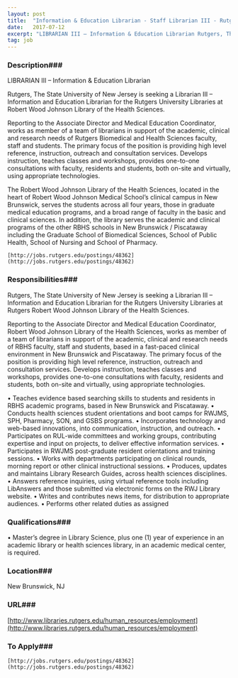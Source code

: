 ```yaml
---
layout: post
title:  "Information & Education Librarian - Staff Librarian III - Rutgers University Libraries"
date:   2017-07-12
excerpt: "LIBRARIAN III – Information & Education Librarian Rutgers, The State University of New Jersey is seeking a Librarian III – Information and Education Librarian for the Rutgers University Libraries at Robert Wood Johnson Library of the Health Sciences. Reporting to the Associate Director and Medical Education Coordinator, works as member..."
tag: job
---
```


### Description###

LIBRARIAN III – Information & Education Librarian


Rutgers, The State University of New Jersey is seeking a Librarian III – Information and Education Librarian for the Rutgers University Libraries at Robert Wood Johnson Library of the Health Sciences.
 
Reporting to the Associate Director and Medical Education Coordinator, works as member of a team of librarians in support of the academic, clinical and research needs of Rutgers Biomedical and Health Sciences faculty, staff and students. The primary focus of the position is providing high level reference, instruction, outreach and consultation services. Develops instruction, teaches classes and workshops, provides one-to-one consultations with faculty, residents and students, both on-site and virtually, using appropriate technologies.
 
The Robert Wood Johnson Library of the Health Sciences, located in the heart of Robert Wood Johnson Medical School’s clinical campus in New Brunswick, serves the students across all four years, those in graduate medical education programs, and a broad range of faculty in the basic and clinical sciences. In addition, the library serves the academic and clinical programs of the other RBHS schools in New Brunswick / Piscataway including the Graduate School of Biomedical Sciences, School of Public Health, School of Nursing and School of Pharmacy.

	[http://jobs.rutgers.edu/postings/48362](http://jobs.rutgers.edu/postings/48362)




### Responsibilities###

Rutgers, The State University of New Jersey is seeking a Librarian III – Information and Education Librarian for the Rutgers University Libraries at Rutgers Robert Wood Johnson Library of the Health Sciences.

Reporting to the Associate Director and Medical Education Coordinator, Robert Wood Johnson Library of the Health Sciences, works as member of a team of librarians in support of the academic, clinical and research needs of RBHS faculty, staff and students, based in a fast-paced clinical environment in New Brunswick and Piscataway. The primary focus of the position is providing high level reference, instruction, outreach and consultation services. Develops instruction, teaches classes and workshops, provides one-to-one consultations with faculty, residents and students, both on-site and virtually, using appropriate technologies.

• Teaches evidence based searching skills to students and residents in RBHS academic programs, based in New Brunswick and Piscataway.
• Conducts health sciences student orientations and boot camps for RWJMS, SPH, Pharmacy, SON, and GSBS programs.
• Incorporates technology and web-based innovations, into communication, instruction, and outreach.
• Participates on RUL-wide committees and working groups, contributing expertise and input on projects, to deliver effective information services.
• Participates in RWJMS post-graduate resident orientations and training sessions.
• Works with departments participating on clinical rounds, morning report or other clinical instructional sessions.
• Produces, updates and maintains Library Research Guides, across health sciences disciplines.
• Answers reference inquiries, using virtual reference tools including LibAnswers and those submitted via electronic forms on the RWJ Library website.
• Writes and contributes news items, for distribution to appropriate audiences.
• Performs other related duties as assigned


### Qualifications###

• Master’s degree in Library Science, plus one (1) year of experience in an academic library or health sciences library, in an academic medical center, is required.




### Location###

New Brunswick, NJ


### URL###

[http://www.libraries.rutgers.edu/human_resources/employment](http://www.libraries.rutgers.edu/human_resources/employment)

### To Apply###

	[http://jobs.rutgers.edu/postings/48362](http://jobs.rutgers.edu/postings/48362)







